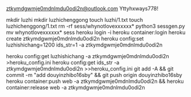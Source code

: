 ztkymdgwmje0mdnlmdu0odi2n@outlook.com
Yttyhxways778!

mkdir luzhi
mkdir luzhichenggong
touch luzhi/1.txt
touch luzhichenggong/1.txt
rm -rf sess/whynotlovexxxxxx*
python3 sessgen.py
mv whynotlovexxxxxx* sess
heroku login -i
heroku container:login
heroku create ztkymdgwmje0mdnlmdu0odi2n
heroku config:set luzhishichang=1200 ids_str=1 -a ztkymdgwmje0mdnlmdu0odi2n

heroku config:get luzhishichang -a ztkymdgwmje0mdnlmdu0odi2n >heroku_config.ini
heroku config:get ids_str -a ztkymdgwmje0mdnlmdu0odi2n >>heroku_config.ini
git add -A && git commit -m "add douyinzhibo16sby" && git push origin douyinzhibo16sby
heroku container:push web -a ztkymdgwmje0mdnlmdu0odi2n && heroku container:release web -a ztkymdgwmje0mdnlmdu0odi2n